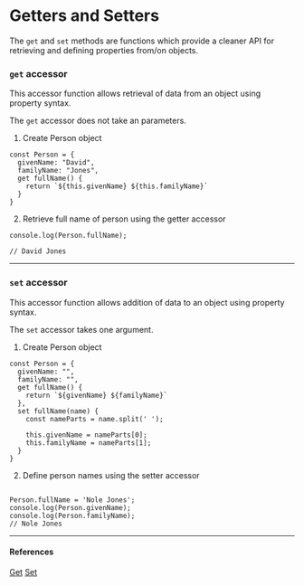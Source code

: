 # Getters and Setters
The `get` and `set` methods are functions which provide a cleaner API for retrieving and defining properties from/on objects.


### `get` accessor
This accessor function allows retrieval of data from an object using property syntax.

The `get` accessor does not take an parameters.

1. Create Person object
```
const Person = {
  givenName: "David",
  familyName: "Jones",
  get fullName() {
    return `${this.givenName} ${this.familyName}`
  }
}
```

2. Retrieve full name of person using the getter accessor
```
console.log(Person.fullName);

// David Jones
```

---
### `set` accessor
This accessor function allows addition of data to an object using property syntax.

The `set` accessor takes one argument.

1. Create Person object
```
const Person = {
  givenName: "",
  familyName: "",
  get fullName() {
    return `${givenName} ${familyName}`
  },
  set fullName(name) {
    const nameParts = name.split(' ');

    this.givenName = nameParts[0];
    this.familyName = nameParts[1];
  }
}
```

2. Define person names using the setter accessor
```

Person.fullName = 'Nole Jones';
console.log(Person.givenName);
console.log(Person.familyName);
// Nole Jones
```

---
#### References
[Get](https://developer.mozilla.org/en-US/docs/Web/JavaScript/Reference/Functions/get)
[Set](ttps://developer.mozilla.org/en-US/docs/Web/JavaScript/Reference/Functions/set)